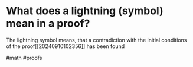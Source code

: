 # What does a lightning (symbol) mean in a proof?

The lightning symbol means, that a contradiction with the initial conditions of the proof[[20240910102356]] has been found

#math #proofs 